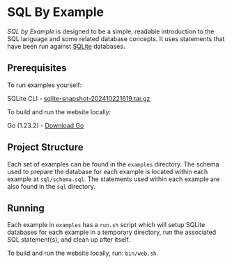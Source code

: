 # SQL By Example

_SQL by Example_ is designed to be a simple, readable introduction to the SQL language and some related database concepts. It uses statements that have been run against <a href="https://www.sqlite.org">SQLite</a> databases.

## Prerequisites

To run examples yourself:

SQLite CLI - [sqlite-snapshot-202410221619.tar.gz](https://sqlite.org/snapshot/sqlite-snapshot-202410221619.tar.gz)

To build and run the website locally:

Go (1.23.2) - [Download Go](https://go.dev/dl/)

## Project Structure

Each set of examples can be found in the `examples` directory. The schema used to prepare the database for each example is located within each example at `sql/schema.sql`. The statements used within each example are also found in the `sql` directory.

## Running

Each example in `examples` has a `run.sh` script which will setup SQLite databases for each example in a temporary directory, run the associated SQL statement(s), and clean up after itself.

To build and run the website locally, run: `bin/web.sh`.
